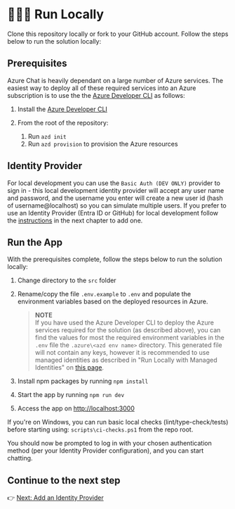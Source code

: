 # 👨🏻‍💻 Run Locally

Clone this repository locally or fork to your GitHub account. Follow the steps below to run the solution locally:

## Prerequisites

Azure Chat is heavily dependant on a large number of Azure services. The easiest way to deploy all of these required services into an Azure subscription is to use the the [Azure Developer CLI](https://learn.microsoft.com/en-us/azure/developer/azure-developer-cli/overview) as follows: 

1. Install the [Azure Developer CLI](https://learn.microsoft.com/en-us/azure/developer/azure-developer-cli/overview)
1. From the root of the repository:

    1. Run `azd init` 
    1. Run `azd provision` to provision the Azure resources


## Identity Provider

For local development you can use the `Basic Auth (DEV ONLY)` provider to sign in - this local development identity provider will accept any user name and password, and the username you enter will create a new user id (hash of username@localhost) so you can simulate multiple users. If you prefer to use an Identity Provider (Entra ID or GitHub) for local development follow the [instructions](./3-add-identity.md) in the next chapter to add one.

## Run the App

With the prerequisites complete, follow the steps below to run the solution locally:

1. Change directory to the `src` folder
2. Rename/copy the file `.env.example` to `.env` and populate the environment variables based on the deployed resources in Azure.

      > **NOTE**  
      > If you have used the Azure Developer CLI to deploy the Azure services required for the solution (as described above), you can find the values for most the required environment variables in the `.env` file the `.azure\<azd env name>` directory. This generated file will not contain any keys, however it is recommended to use managed identities as described in "Run Locally with Managed Identities" on [this page](./9-managed-identities.md).

3. Install npm packages by running `npm install`
4. Start the app by running `npm run dev`
5. Access the app on [http://localhost:3000](http://localhost:3000)

If you're on Windows, you can run basic local checks (lint/type-check/tests) before starting using: `scripts\ci-checks.ps1` from the repo root.

You should now be prompted to log in with your chosen authentication method (per your Identity Provider configuration), and you can start chatting.

## Continue to the next step

👉 [Next: Add an Identity Provider](./3-add-identity.md)
